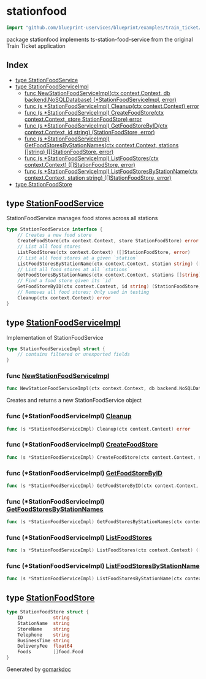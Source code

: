 <!-- Code generated by gomarkdoc. DO NOT EDIT -->

# stationfood

```go
import "github.com/blueprint-uservices/blueprint/examples/train_ticket/workflow/stationfood"
```

package stationfood implements ts\-station\-food\-service from the original Train Ticket application

## Index

- [type StationFoodService](<#StationFoodService>)
- [type StationFoodServiceImpl](<#StationFoodServiceImpl>)
  - [func NewStationFoodServiceImpl\(ctx context.Context, db backend.NoSQLDatabase\) \(\*StationFoodServiceImpl, error\)](<#NewStationFoodServiceImpl>)
  - [func \(s \*StationFoodServiceImpl\) Cleanup\(ctx context.Context\) error](<#StationFoodServiceImpl.Cleanup>)
  - [func \(s \*StationFoodServiceImpl\) CreateFoodStore\(ctx context.Context, store StationFoodStore\) error](<#StationFoodServiceImpl.CreateFoodStore>)
  - [func \(s \*StationFoodServiceImpl\) GetFoodStoreByID\(ctx context.Context, id string\) \(StationFoodStore, error\)](<#StationFoodServiceImpl.GetFoodStoreByID>)
  - [func \(s \*StationFoodServiceImpl\) GetFoodStoresByStationNames\(ctx context.Context, stations \[\]string\) \(\[\]StationFoodStore, error\)](<#StationFoodServiceImpl.GetFoodStoresByStationNames>)
  - [func \(s \*StationFoodServiceImpl\) ListFoodStores\(ctx context.Context\) \(\[\]StationFoodStore, error\)](<#StationFoodServiceImpl.ListFoodStores>)
  - [func \(s \*StationFoodServiceImpl\) ListFoodStoresByStationName\(ctx context.Context, station string\) \(\[\]StationFoodStore, error\)](<#StationFoodServiceImpl.ListFoodStoresByStationName>)
- [type StationFoodStore](<#StationFoodStore>)


<a name="StationFoodService"></a>
## type [StationFoodService](<https://gitlab.mpi-sws.org/cld/blueprint2/blueprint/blob/main/examples/train_ticket/workflow/stationfood/stationFoodService.go#L13-L26>)

StationFoodService manages food stores across all stations

```go
type StationFoodService interface {
    // Creates a new food store
    CreateFoodStore(ctx context.Context, store StationFoodStore) error
    // List all food stores
    ListFoodStores(ctx context.Context) ([]StationFoodStore, error)
    // List all food stores at a given `station`
    ListFoodStoresByStationName(ctx context.Context, station string) ([]StationFoodStore, error)
    // List all food stores at all `stations`
    GetFoodStoresByStationNames(ctx context.Context, stations []string) ([]StationFoodStore, error)
    // Find a food store given its `id`
    GetFoodStoreByID(ctx context.Context, id string) (StationFoodStore, error)
    // Removes all food stores; Only used in testing
    Cleanup(ctx context.Context) error
}
```

<a name="StationFoodServiceImpl"></a>
## type [StationFoodServiceImpl](<https://gitlab.mpi-sws.org/cld/blueprint2/blueprint/blob/main/examples/train_ticket/workflow/stationfood/stationFoodService.go#L29-L31>)

Implementation of StationFoodService

```go
type StationFoodServiceImpl struct {
    // contains filtered or unexported fields
}
```

<a name="NewStationFoodServiceImpl"></a>
### func [NewStationFoodServiceImpl](<https://gitlab.mpi-sws.org/cld/blueprint2/blueprint/blob/main/examples/train_ticket/workflow/stationfood/stationFoodService.go#L34>)

```go
func NewStationFoodServiceImpl(ctx context.Context, db backend.NoSQLDatabase) (*StationFoodServiceImpl, error)
```

Creates and returns a new StationFoodService object

<a name="StationFoodServiceImpl.Cleanup"></a>
### func \(\*StationFoodServiceImpl\) [Cleanup](<https://gitlab.mpi-sws.org/cld/blueprint2/blueprint/blob/main/examples/train_ticket/workflow/stationfood/stationFoodService.go#L136>)

```go
func (s *StationFoodServiceImpl) Cleanup(ctx context.Context) error
```



<a name="StationFoodServiceImpl.CreateFoodStore"></a>
### func \(\*StationFoodServiceImpl\) [CreateFoodStore](<https://gitlab.mpi-sws.org/cld/blueprint2/blueprint/blob/main/examples/train_ticket/workflow/stationfood/stationFoodService.go#L38>)

```go
func (s *StationFoodServiceImpl) CreateFoodStore(ctx context.Context, store StationFoodStore) error
```



<a name="StationFoodServiceImpl.GetFoodStoreByID"></a>
### func \(\*StationFoodServiceImpl\) [GetFoodStoreByID](<https://gitlab.mpi-sws.org/cld/blueprint2/blueprint/blob/main/examples/train_ticket/workflow/stationfood/stationFoodService.go#L113>)

```go
func (s *StationFoodServiceImpl) GetFoodStoreByID(ctx context.Context, id string) (StationFoodStore, error)
```



<a name="StationFoodServiceImpl.GetFoodStoresByStationNames"></a>
### func \(\*StationFoodServiceImpl\) [GetFoodStoresByStationNames](<https://gitlab.mpi-sws.org/cld/blueprint2/blueprint/blob/main/examples/train_ticket/workflow/stationfood/stationFoodService.go#L91>)

```go
func (s *StationFoodServiceImpl) GetFoodStoresByStationNames(ctx context.Context, stations []string) ([]StationFoodStore, error)
```



<a name="StationFoodServiceImpl.ListFoodStores"></a>
### func \(\*StationFoodServiceImpl\) [ListFoodStores](<https://gitlab.mpi-sws.org/cld/blueprint2/blueprint/blob/main/examples/train_ticket/workflow/stationfood/stationFoodService.go#L56>)

```go
func (s *StationFoodServiceImpl) ListFoodStores(ctx context.Context) ([]StationFoodStore, error)
```



<a name="StationFoodServiceImpl.ListFoodStoresByStationName"></a>
### func \(\*StationFoodServiceImpl\) [ListFoodStoresByStationName](<https://gitlab.mpi-sws.org/cld/blueprint2/blueprint/blob/main/examples/train_ticket/workflow/stationfood/stationFoodService.go#L73>)

```go
func (s *StationFoodServiceImpl) ListFoodStoresByStationName(ctx context.Context, station string) ([]StationFoodStore, error)
```



<a name="StationFoodStore"></a>
## type [StationFoodStore](<https://gitlab.mpi-sws.org/cld/blueprint2/blueprint/blob/main/examples/train_ticket/workflow/stationfood/data.go#L7-L15>)



```go
type StationFoodStore struct {
    ID           string
    StationName  string
    StoreName    string
    Telephone    string
    BusinessTime string
    DeliveryFee  float64
    Foods        []food.Food
}
```

Generated by [gomarkdoc](<https://github.com/princjef/gomarkdoc>)
